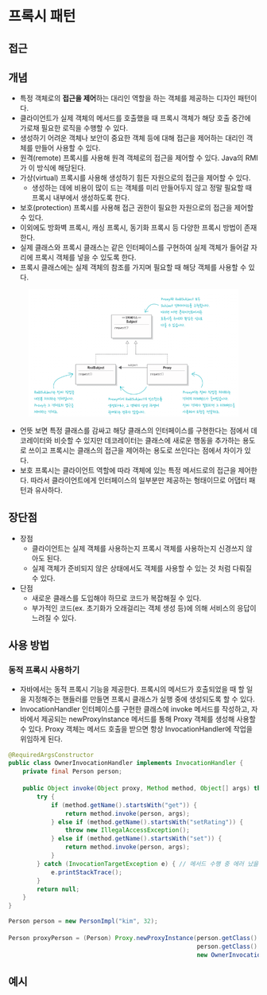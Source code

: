 # 프록시 패턴

## 접근

## 개념

* 특정 객체로의 **접근을 제어**하는 대리인 역할을 하는 객체를 제공하는 디자인 패턴이다.
* 클라이언트가 실제 객체의 메서드를 호출했을 때 프록시 객체가 해당 호출 중간에 가로채 필요한 로직을 수행할 수 있다.
* 생성하기 어려운 객체나 보안이 중요한 객체 등에 대해 접근을 제어하는 대리인 객체를 만들어 사용할 수 있다.
* 원격(remote) 프록시를 사용해 원격 객체로의 접근을 제어할 수 있다. Java의 RMI가 이 방식에 해당된다.
* 가상(virtual) 프록시를 사용해 생성하기 힘든 자원으로의 접근을 제어할 수 있다.
  * 생성하는 데에 비용이 많이 드는 객체를 미리 만들어두지 않고 정말 필요할 때 프록시 내부에서 생성하도록 한다.
* 보호(protection) 프록시를 사용해 접근 권한이 필요한 자원으로의 접근을 제어할 수 있다.
* 이외에도 방화벽 프록시, 캐싱 프록시, 동기화 프록시 등 다양한 프록시 방법이 존재한다.
* 실제 클래스와 프록시 클래스는 같은 인터페이스를 구현하여 실제 객체가 들어갈 자리에 프록시 객체를 넣을 수 있도록 한다.
* 프록시 클래스에는 실제 객체의 참조를 가지며 필요할 때 해당 객체를 사용할 수 있다.

<figure><img src="../../../.gitbook/assets/image (6) (1) (1) (1) (1).png" alt=""><figcaption></figcaption></figure>

* 언뜻 보면 특정 클래스를 감싸고 해당 클래스의 인터페이스를 구현한다는 점에서 데코레이터와 비슷할 수 있지만 데코레이터는 클래스에 새로운 행동을 추가하는 용도로 쓰이고 프록시는 클래스의 접근을 제어하는 용도로 쓰인다는 점에서 차이가 있다.
* 보호 프록시는 클라이언트 역할에 따라 객체에 있는 특정 메서드로의 접근을 제어한다. 따라서 클라이언트에게 인터페이스의 일부분만 제공하는 형태이므로 어댑터 패턴과 유사하다.

## 장단점

* 장점
  * 클라이언트는 실제 객체를 사용하는지 프록시 객체를 사용하는지 신경쓰지 않아도 된다.
  * 실제 객체가 준비되지 않은 상태에서도 객체를 사용할 수 있는 것 처럼 다뤄질 수 있다.
* 단점
  * 새로운 클래스를 도입해야 하므로 코드가 복잡해질 수 있다.
  * 부가적인 코드(ex. 초기화가 오래걸리는 객체 생성 등)에 의해 서비스의 응답이 느려질 수 있다.

## 사용 방법

### 동적 프록시 사용하기

* 자바에서는 동적 프록시 기능을 제공한다. 프록시의 메서드가 호출되었을 때 할 일을 지정해주는 핸들러를 만들면 프록시 클래스가 실행 중에 생성되도록 할 수 있다.
* InvocationHandler 인터페이스를 구현한 클래스에 invoke 메서드를 작성하고, 자바에서 제공되는 newProxyInstance 메서드를 통해 Proxy 객체를 생성해 사용할 수 있다. Proxy 객체는 메서드 호출을 받으면 항상 InvocationHandler에 작업을 위임하게 된다.

```java
@RequiredArgsConstructor
public class OwnerInvocationHandler implements InvocationHandler {
    private final Person person;
    
    public Object invoke(Object proxy, Method method, Object[] args) throws IllegalAccessException {
        try {
            if (method.getName().startsWith("get")) {
                return method.invoke(person, args);
            } else if (method.getName().startsWith("setRating")) {
                throw new IllegalAccessException();
            } else if (method.getName().startsWith("set")) {
                return method.invoke(person, args);
            }
        } catch (InvocationTargetException e) { // 메서드 수행 중 에러 났을 때
            e.printStackTrace();
        }
        return null;
    } 
}
```

```java
Person person = new PersonImpl("kim", 32);

Person proxyPerson = (Person) Proxy.newProxyInstance(person.getClass().getClassLoader(),
                                                     person.getClass().getInterfaces(),
                                                     new OwnerInvocationHandler(person));
```

## 예시





